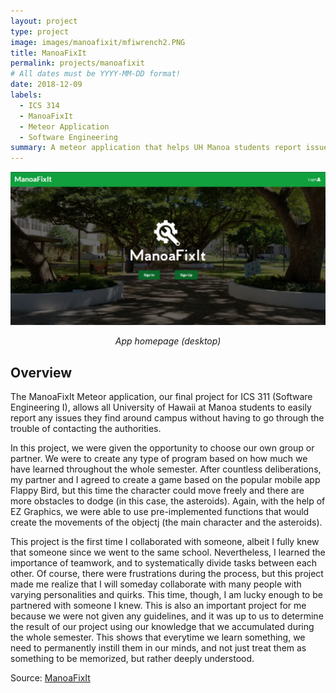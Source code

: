 ```yaml
---
layout: project
type: project
image: images/manoafixit/mfiwrench2.PNG
title: ManoaFixIt
permalink: projects/manoafixit
# All dates must be YYYY-MM-DD format!
date: 2018-12-09
labels:
  - ICS 314
  - ManoaFixIt
  - Meteor Application
  - Software Engineering
summary: A meteor application that helps UH Manoa students report issues around campus very efficiently.
---
```


<img class="ui large centered image" src="../images/manoafixit/m3landing.PNG">
<p align="center"> <i>App homepage (desktop)</i> </p>

## Overview

The ManoaFixIt Meteor application, our final project for ICS 311 (Software Engineering I), allows all University of Hawaii at Manoa students to easily report any issues they find around campus without having to go through the trouble of contacting the authorities.

In this project, we were given the opportunity to choose our own group or partner. We were to create any type of program based on how much we have learned throughout the whole semester. After countless deliberations, my partner and I agreed to create a game based on the popular mobile app Flappy Bird, but this time the character could move freely and there are more obstacles to dodge (in this case, the asteroids). Again, with the help of EZ Graphics, we were able to use pre-implemented functions that would create the movements of the objectj (the main character and the asteroids).

This project is the first time I collaborated with someone, albeit I fully knew that someone since we went to the same school. Nevertheless, I learned the importance of teamwork, and to systematically divide tasks between each other. Of course, there were frustrations during the process, but this project made me realize that I will someday collaborate with many people with varying personalities and quirks. This time, though, I am lucky enough to be partnered with someone I knew. This is also an important project for me because we were not given any guidelines, and it was up to us to determine the result of our project using our knowledge that we accumulated during the whole semester. This shows that everytime we learn something, we need to permanently instill them in our minds, and not just treat them as something to be memorized, but rather deeply understood.

Source: <a href="https://github.com/manoafixit/manoafixit/tree/master"><i class="large github icon"></i>ManoaFixIt</a>
